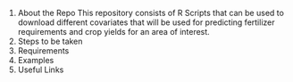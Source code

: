 1. About the Repo
This repository consists of R Scripts that can be used to download different covariates that will be used for predicting fertilizer requirements and crop yields for an area of interest.
2. Steps to be taken
3. Requirements
4. Examples
5. Useful Links
